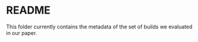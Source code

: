 # README

This folder currently contains the metadata of the set of builds we evaluated in our paper.